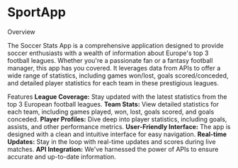 # SportApp
Overview
  
  The Soccer Stats App is a comprehensive application designed to provide soccer enthusiasts with a wealth of information about Europe's top 3 football leagues. Whether you're a passionate fan or a fantasy football manager, this app has you covered. It leverages data from APIs to offer a wide range of statistics, including games won/lost, goals scored/conceded, and detailed player statistics for each team in these prestigious leagues.

Features
  **League Coverage:** Stay updated with the latest statistics from the top 3 European football leagues.
  **Team Stats:** View detailed statistics for each team, including games played, won, lost, goals scored, and goals  conceded.
  **Player Profiles:** Dive deep into player statistics, including goals, assists, and other performance metrics.
  **User-Friendly Interface:** The app is designed with a clean and intuitive interface for easy navigation.
  **Real-time Updates:** Stay in the loop with real-time updates and scores during live matches.
  **API Integration:** We've harnessed the power of APIs to ensure accurate and up-to-date information.
